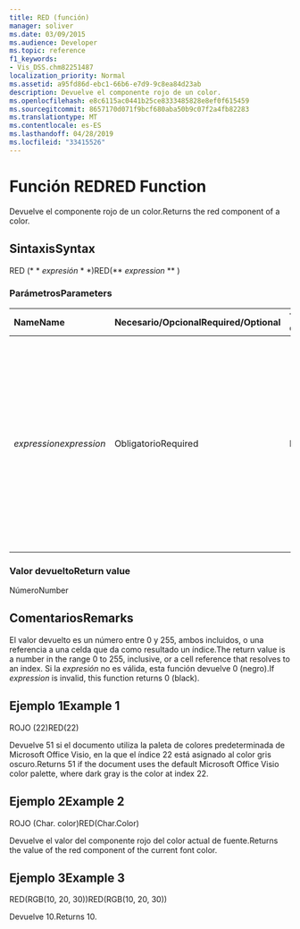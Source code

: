 ```yaml
---
title: RED (función)
manager: soliver
ms.date: 03/09/2015
ms.audience: Developer
ms.topic: reference
f1_keywords:
- Vis_DSS.chm82251487
localization_priority: Normal
ms.assetid: a95fd86d-ebc1-66b6-e7d9-9c8ea84d23ab
description: Devuelve el componente rojo de un color.
ms.openlocfilehash: e8c6115ac0441b25ce8333485828e8ef0f615459
ms.sourcegitcommit: 8657170d071f9bcf680aba50b9c07f2a4fb82283
ms.translationtype: MT
ms.contentlocale: es-ES
ms.lasthandoff: 04/28/2019
ms.locfileid: "33415526"
---
```

# <a name="red-function"></a><span data-ttu-id="eae46-103">Función RED</span><span class="sxs-lookup"><span data-stu-id="eae46-103">RED Function</span></span>

<span data-ttu-id="eae46-104">Devuelve el componente rojo de un color.</span><span class="sxs-lookup"><span data-stu-id="eae46-104">Returns the red component of a color.</span></span> 
  
## <a name="syntax"></a><span data-ttu-id="eae46-105">Sintaxis</span><span class="sxs-lookup"><span data-stu-id="eae46-105">Syntax</span></span>

<span data-ttu-id="eae46-106">RED (\* \* *expresión* \* \*)</span><span class="sxs-lookup"><span data-stu-id="eae46-106">RED(\*\* *expression* \*\* )</span></span> 
  
### <a name="parameters"></a><span data-ttu-id="eae46-107">Parámetros</span><span class="sxs-lookup"><span data-stu-id="eae46-107">Parameters</span></span>

|<span data-ttu-id="eae46-108">**Name**</span><span class="sxs-lookup"><span data-stu-id="eae46-108">**Name**</span></span>|<span data-ttu-id="eae46-109">**Necesario/Opcional**</span><span class="sxs-lookup"><span data-stu-id="eae46-109">**Required/Optional**</span></span>|<span data-ttu-id="eae46-110">**Tipo de datos**</span><span class="sxs-lookup"><span data-stu-id="eae46-110">**Data Type**</span></span>|<span data-ttu-id="eae46-111">**Descripción**</span><span class="sxs-lookup"><span data-stu-id="eae46-111">**Description**</span></span>|
|:-----|:-----|:-----|:-----|
| <span data-ttu-id="eae46-112">_expression_</span><span class="sxs-lookup"><span data-stu-id="eae46-112">_expression_</span></span> <br/> |<span data-ttu-id="eae46-113">Obligatorio</span><span class="sxs-lookup"><span data-stu-id="eae46-113">Required</span></span>  <br/> |<span data-ttu-id="eae46-114">**Diferencias**</span><span class="sxs-lookup"><span data-stu-id="eae46-114">**Varies**</span></span> <br/> |<span data-ttu-id="eae46-115">Índice de uno de los colores de la tabla de color del documento, una expresión que da como resultado un color personalizado (como RGB o HSL) o una referencia a una celda que contiene un índice de color o un resultado de color.</span><span class="sxs-lookup"><span data-stu-id="eae46-115">An index of a color in the document's color table, an expression that resolves to a custom color (like RGB or HSL), or a reference to a cell that contains a color index or color result.</span></span>  <br/> |
   
### <a name="return-value"></a><span data-ttu-id="eae46-116">Valor devuelto</span><span class="sxs-lookup"><span data-stu-id="eae46-116">Return value</span></span>

<span data-ttu-id="eae46-117">Número</span><span class="sxs-lookup"><span data-stu-id="eae46-117">Number</span></span>
  
## <a name="remarks"></a><span data-ttu-id="eae46-118">Comentarios</span><span class="sxs-lookup"><span data-stu-id="eae46-118">Remarks</span></span>

<span data-ttu-id="eae46-119">El valor devuelto es un número entre 0 y 255, ambos incluidos, o una referencia a una celda que da como resultado un índice.</span><span class="sxs-lookup"><span data-stu-id="eae46-119">The return value is a number in the range 0 to 255, inclusive, or a cell reference that resolves to an index.</span></span> <span data-ttu-id="eae46-120">Si la _expresión_ no es válida, esta función devuelve 0 (negro).</span><span class="sxs-lookup"><span data-stu-id="eae46-120">If  _expression_ is invalid, this function returns 0 (black).</span></span> 
  
## <a name="example-1"></a><span data-ttu-id="eae46-121">Ejemplo 1</span><span class="sxs-lookup"><span data-stu-id="eae46-121">Example 1</span></span>

<span data-ttu-id="eae46-122">ROJO (22)</span><span class="sxs-lookup"><span data-stu-id="eae46-122">RED(22)</span></span>
  
<span data-ttu-id="eae46-123">Devuelve 51 si el documento utiliza la paleta de colores predeterminada de Microsoft Office Visio, en la que el índice 22 está asignado al color gris oscuro.</span><span class="sxs-lookup"><span data-stu-id="eae46-123">Returns 51 if the document uses the default Microsoft Office Visio color palette, where dark gray is the color at index 22.</span></span>
  
## <a name="example-2"></a><span data-ttu-id="eae46-124">Ejemplo 2</span><span class="sxs-lookup"><span data-stu-id="eae46-124">Example 2</span></span>

<span data-ttu-id="eae46-125">ROJO (Char. color)</span><span class="sxs-lookup"><span data-stu-id="eae46-125">RED(Char.Color)</span></span>
  
<span data-ttu-id="eae46-126">Devuelve el valor del componente rojo del color actual de fuente.</span><span class="sxs-lookup"><span data-stu-id="eae46-126">Returns the value of the red component of the current font color.</span></span>
  
## <a name="example-3"></a><span data-ttu-id="eae46-127">Ejemplo 3</span><span class="sxs-lookup"><span data-stu-id="eae46-127">Example 3</span></span>

<span data-ttu-id="eae46-128">RED(RGB(10, 20, 30))</span><span class="sxs-lookup"><span data-stu-id="eae46-128">RED(RGB(10, 20, 30))</span></span>
  
<span data-ttu-id="eae46-129">Devuelve 10.</span><span class="sxs-lookup"><span data-stu-id="eae46-129">Returns 10.</span></span>
  

